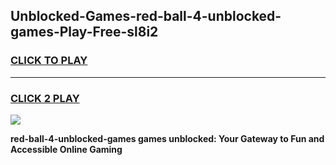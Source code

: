 
## Unblocked-Games-red-ball-4-unblocked-games-Play-Free-sl8i2
<h3>
<a href="https://premium76.site?title=red-ball-4-unblocked-games&ref=15A">CLICK TO PLAY</a></h3>
<hr>

<h3>
<a href="https://premium76.site?title=red-ball-4-unblocked-games&ref=15A">CLICK 2 PLAY</a>
  
</h3>

<a href="https://premium76.site?title=red-ball-4-unblocked-games&ref=15A"><img src="https://clearcache.store/games.png"></a>


**red-ball-4-unblocked-games games unblocked: Your Gateway to Fun and Accessible Online Gaming**
